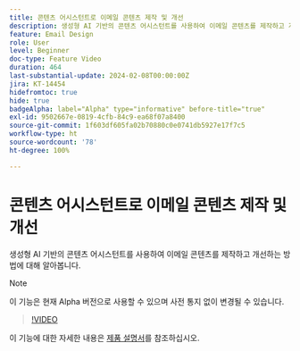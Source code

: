 ```yaml
---
title: 콘텐츠 어시스턴트로 이메일 콘텐츠 제작 및 개선
description: 생성형 AI 기반의 콘텐츠 어시스턴트를 사용하여 이메일 콘텐츠를 제작하고 개선하는 방법에 대해 알아봅니다.
feature: Email Design
role: User
level: Beginner
doc-type: Feature Video
duration: 464
last-substantial-update: 2024-02-08T00:00:00Z
jira: KT-14454
hidefromtoc: true
hide: true
badgeAlpha: label="Alpha" type="informative" before-title="true"
exl-id: 9502667e-0819-4cfb-84c9-ea68f07a8400
source-git-commit: 1f603df605fa02b70880c0e0741db5927e17f7c5
workflow-type: ht
source-wordcount: '78'
ht-degree: 100%

---
```


# 콘텐츠 어시스턴트로 이메일 콘텐츠 제작 및 개선

생성형 AI 기반의 콘텐츠 어시스턴트를 사용하여 이메일 콘텐츠를 제작하고 개선하는 방법에 대해 알아봅니다.

>[!NOTE]
>
> 이 기능은 현재 Alpha 버전으로 사용할 수 있으며 사전 통지 없이 변경될 수 있습니다.

>[!VIDEO](https://video.tv.adobe.com/v/3425796/?learn=on)

이 기능에 대한 자세한 내용은 [제품 설명서](https://experienceleague.adobe.com/ko/docs/campaign-web/v8/msg/email/content/content-assistant/generative-gs)를 참조하십시오.
